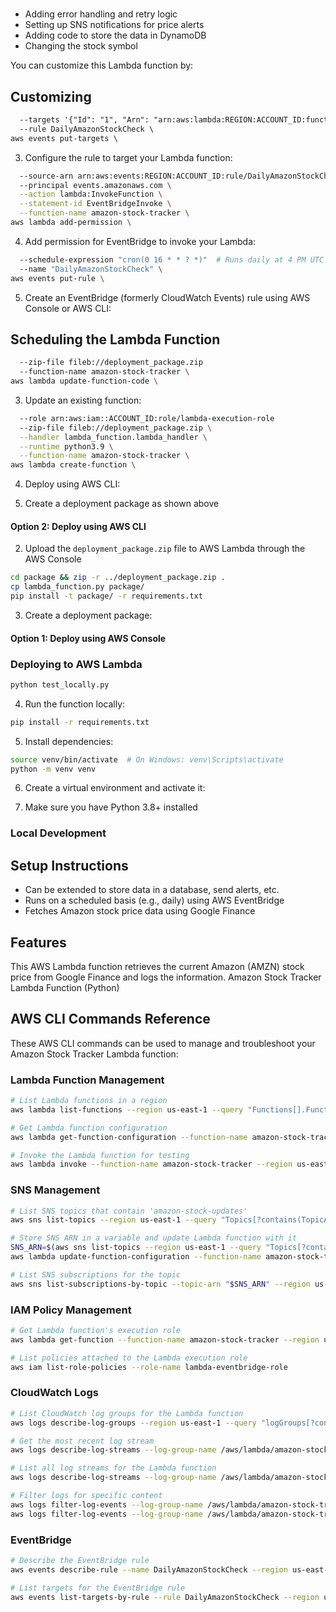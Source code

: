 # 

- Adding error handling and retry logic
- Setting up SNS notifications for price alerts
- Adding code to store the data in DynamoDB
- Changing the stock symbol

You can customize this Lambda function by:

## Customizing

```html
  --targets '{"Id": "1", "Arn": "arn:aws:lambda:REGION:ACCOUNT_ID:function:amazon-stock-tracker"}'
  --rule DailyAmazonStockCheck \
aws events put-targets \
```

3. Configure the rule to target your Lambda function:

```sh
  --source-arn arn:aws:events:REGION:ACCOUNT_ID:rule/DailyAmazonStockCheck
  --principal events.amazonaws.com \
  --action lambda:InvokeFunction \
  --statement-id EventBridgeInvoke \
  --function-name amazon-stock-tracker \
aws lambda add-permission \
```

4. Add permission for EventBridge to invoke your Lambda:

```sh
  --schedule-expression "cron(0 16 * * ? *)"  # Runs daily at 4 PM UTC
  --name "DailyAmazonStockCheck" \
aws events put-rule \
```

5. Create an EventBridge (formerly CloudWatch Events) rule using AWS Console or AWS CLI:

## Scheduling the Lambda Function

```sh
  --zip-file fileb://deployment_package.zip
  --function-name amazon-stock-tracker \
aws lambda update-function-code \
```

3. Update an existing function:

```sh
  --role arn:aws:iam::ACCOUNT_ID:role/lambda-execution-role
  --zip-file fileb://deployment_package.zip \
  --handler lambda_function.lambda_handler \
  --runtime python3.9 \
  --function-name amazon-stock-tracker \
aws lambda create-function \
```

4. Deploy using AWS CLI:

5. Create a deployment package as shown above

#### Option 2: Deploy using AWS CLI

2. Upload the `deployment_package.zip` file to AWS Lambda through the AWS Console

```sh
cd package && zip -r ../deployment_package.zip .
cp lambda_function.py package/
pip install -t package/ -r requirements.txt
```

3. Create a deployment package:

#### Option 1: Deploy using AWS Console

### Deploying to AWS Lambda

```sh
python test_locally.py
```

4. Run the function locally:

```sh
pip install -r requirements.txt
```

5. Install dependencies:

```sh
source venv/bin/activate  # On Windows: venv\Scripts\activate
python -m venv venv
```

6. Create a virtual environment and activate it:

7. Make sure you have Python 3.8+ installed

### Local Development

## Setup Instructions

- Can be extended to store data in a database, send alerts, etc.
- Runs on a scheduled basis (e.g., daily) using AWS EventBridge
- Fetches Amazon stock price data using Google Finance

## Features

This AWS Lambda function retrieves the current Amazon (AMZN) stock price from Google Finance and logs the information.
Amazon Stock Tracker Lambda Function (Python)

## AWS CLI Commands Reference

These AWS CLI commands can be used to manage and troubleshoot your Amazon Stock Tracker Lambda function:

### Lambda Function Management

```bash
# List Lambda functions in a region
aws lambda list-functions --region us-east-1 --query "Functions[].FunctionName" --output text

# Get Lambda function configuration
aws lambda get-function-configuration --function-name amazon-stock-tracker --region us-east-1 --query "Environment" --output json

# Invoke the Lambda function for testing
aws lambda invoke --function-name amazon-stock-tracker --region us-east-1 --payload '{}' --cli-binary-format raw-in-base64-out /tmp/lambda-output.txt && cat /tmp/lambda-output.txt
```

### SNS Management

```bash
# List SNS topics that contain 'amazon-stock-updates'
aws sns list-topics --region us-east-1 --query "Topics[?contains(TopicArn, 'amazon-stock-updates')].TopicArn" --output text

# Store SNS ARN in a variable and update Lambda function with it
SNS_ARN=$(aws sns list-topics --region us-east-1 --query "Topics[?contains(TopicArn, 'amazon-stock-updates')].TopicArn" --output text)
aws lambda update-function-configuration --function-name amazon-stock-tracker --region us-east-1 --environment "Variables={SNS_TOPIC_ARN=$SNS_ARN}"

# List SNS subscriptions for the topic
aws sns list-subscriptions-by-topic --topic-arn "$SNS_ARN" --region us-east-1
```

### IAM Policy Management

```bash
# Get Lambda function's execution role
aws lambda get-function --function-name amazon-stock-tracker --region us-east-1 --query "Configuration.Role" --output text

# List policies attached to the Lambda execution role
aws iam list-role-policies --role-name lambda-eventbridge-role
```

### CloudWatch Logs

```bash
# List CloudWatch log groups for the Lambda function
aws logs describe-log-groups --region us-east-1 --query "logGroups[?contains(logGroupName, 'amazon-stock-tracker')].logGroupName" --output text

# Get the most recent log stream
aws logs describe-log-streams --log-group-name /aws/lambda/amazon-stock-tracker --region us-east-1 --order-by LastEventTime --descending --limit 1 --query "logStreams[0].logStreamName" --output text

# List all log streams for the Lambda function
aws logs describe-log-streams --log-group-name /aws/lambda/amazon-stock-tracker --region us-east-1 --order-by LastEventTime --descending --limit 5

# Filter logs for specific content
aws logs filter-log-events --log-group-name /aws/lambda/amazon-stock-tracker --filter-pattern "SNS" --region us-east-1 --limit 10
aws logs filter-log-events --log-group-name /aws/lambda/amazon-stock-tracker --filter-pattern "Message sent" --region us-east-1 --limit 10
```

### EventBridge

```bash
# Describe the EventBridge rule
aws events describe-rule --name DailyAmazonStockCheck --region us-east-1

# List targets for the EventBridge rule
aws events list-targets-by-rule --rule DailyAmazonStockCheck --region us-east-1
```